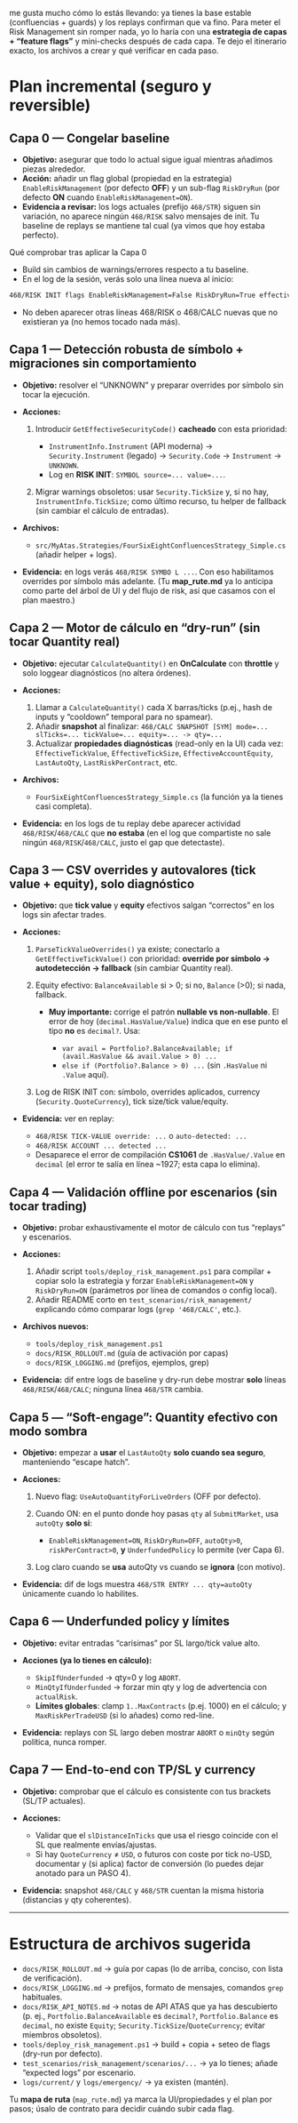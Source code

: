 me gusta mucho cómo lo estás llevando: ya tienes la base estable (confluencias + guards) y los replays confirman que va fino. Para meter el Risk Management sin romper nada, yo lo haría con una **estrategia de capas + “feature flags”** y mini-checks después de cada capa. Te dejo el itinerario exacto, los archivos a crear y qué verificar en cada paso.

# Plan incremental (seguro y reversible)

## Capa 0 — Congelar baseline

* **Objetivo:** asegurar que todo lo actual sigue igual mientras añadimos piezas alrededor.
* **Acción:** añadir un flag global (propiedad en la estrategia) `EnableRiskManagement` (por defecto **OFF**) y un sub-flag `RiskDryRun` (por defecto **ON** cuando `EnableRiskManagement=ON`).
* **Evidencia a revisar:** los logs actuales (prefijo `468/STR`) siguen sin variación, no aparece ningún `468/RISK` salvo mensajes de init. Tu baseline de replays se mantiene tal cual (ya vimos que hoy estaba perfecto).&#x20;

Qué comprobar tras aplicar la Capa 0
* Build sin cambios de warnings/errores respecto a tu baseline.
* En el log de la sesión, verás solo una línea nueva al inicio:

```sh
468/RISK INIT flags EnableRiskManagement=False RiskDryRun=True effectiveDryRun=True
```
* No deben aparecer otras líneas 468/RISK o 468/CALC nuevas que no existieran ya (no hemos tocado nada más).

## Capa 1 — Detección robusta de símbolo + migraciones sin comportamiento

* **Objetivo:** resolver el “UNKNOWN” y preparar overrides por símbolo sin tocar la ejecución.
* **Acciones:**

  1. Introducir `GetEffectiveSecurityCode()` **cacheado** con esta prioridad:

     * `InstrumentInfo.Instrument` (API moderna) → `Security.Instrument` (legado) → `Security.Code` → `Instrument` → `UNKNOWN`.
     * Log en **RISK INIT**: `SYMBOL source=... value=...`.
  2. Migrar warnings obsoletos: usar `Security.TickSize` y, si no hay, `InstrumentInfo.TickSize`; como último recurso, tu helper de fallback (sin cambiar el cálculo de entradas).
* **Archivos:**

  * `src/MyAtas.Strategies/FourSixEightConfluencesStrategy_Simple.cs` (añadir helper + logs).
* **Evidencia:** en logs verás `468/RISK SYMBO L ...`. Con eso habilitamos overrides por símbolo más adelante. (Tu **map\_rute.md** ya lo anticipa como parte del árbol de UI y del flujo de risk, así que casamos con el plan maestro.)&#x20;

## Capa 2 — Motor de cálculo en “dry-run” (sin tocar Quantity real)

* **Objetivo:** ejecutar `CalculateQuantity()` en **OnCalculate** con **throttle** y solo loggear diagnósticos (no altera órdenes).
* **Acciones:**

  1. Llamar a `CalculateQuantity()` cada X barras/ticks (p.ej., hash de inputs y “cooldown” temporal para no spamear).
  2. Añadir **snapshot** al finalizar:
     `468/CALC SNAPSHOT [SYM] mode=... slTicks=... tickValue=... equity=... -> qty=...`
  3. Actualizar **propiedades diagnósticas** (read-only en la UI) cada vez: `EffectiveTickValue`, `EffectiveTickSize`, `EffectiveAccountEquity`, `LastAutoQty`, `LastRiskPerContract`, etc.
* **Archivos:**

  * `FourSixEightConfluencesStrategy_Simple.cs` (la función ya la tienes casi completa).
* **Evidencia:** en los logs de tu replay debe aparecer actividad `468/RISK`/`468/CALC` que **no estaba** (en el log que compartiste no sale ningún `468/RISK`/`468/CALC`, justo el gap que detectaste).&#x20;

## Capa 3 — CSV overrides y autovalores (tick value + equity), solo diagnóstico

* **Objetivo:** que **tick value** y **equity** efectivos salgan “correctos” en los logs sin afectar trades.
* **Acciones:**

  1. `ParseTickValueOverrides()` ya existe; conectarlo a `GetEffectiveTickValue()` con prioridad: **override por símbolo → autodetección → fallback** (sin cambiar Quantity real).
  2. Equity efectivo: `BalanceAvailable` si > 0; si no, `Balance` (>0); si nada, fallback.

     * **Muy importante:** corrige el patrón **nullable vs non-nullable**. El error de hoy (`decimal.HasValue/Value`) indica que en ese punto el tipo **no** es `decimal?`. Usa:

       * `var avail = Portfolio?.BalanceAvailable; if (avail.HasValue && avail.Value > 0) ...`
       * `else if (Portfolio?.Balance > 0) ...` (sin `.HasValue` ni `.Value` aquí).
  3. Log de RISK INIT con: símbolo, overrides aplicados, currency (`Security.QuoteCurrency`), tick size/tick value/equity.
* **Evidencia:** ver en replay:

  * `468/RISK TICK-VALUE override: ...` o `auto-detected: ...`
  * `468/RISK ACCOUNT ... detected ...`
  * Desaparece el error de compilación **CS1061** de `.HasValue/.Value` en `decimal` (el error te salía en línea \~1927; esta capa lo elimina).


## Capa 4 — Validación offline por escenarios (sin tocar trading)

* **Objetivo:** probar exhaustivamente el motor de cálculo con tus “replays” y escenarios.
* **Acciones:**

  1. Añadir script `tools/deploy_risk_management.ps1` para compilar + copiar solo la estrategia y forzar `EnableRiskManagement=ON` y `RiskDryRun=ON` (parámetros por línea de comandos o config local).
  2. Añadir README corto en `test_scenarios/risk_management/` explicando cómo comparar logs (`grep '468/CALC'`, etc.).
* **Archivos nuevos:**

  * `tools/deploy_risk_management.ps1`
  * `docs/RISK_ROLLOUT.md` (guía de activación por capas)
  * `docs/RISK_LOGGING.md` (prefijos, ejemplos, grep)
* **Evidencia:** dif entre logs de baseline y dry-run debe mostrar **solo** líneas `468/RISK`/`468/CALC`; ninguna línea `468/STR` cambia.&#x20;

## Capa 5 — “Soft-engage”: Quantity efectivo con **modo sombra**

* **Objetivo:** empezar a **usar** el `LastAutoQty` **solo cuando sea seguro**, manteniendo “escape hatch”.
* **Acciones:**

  1. Nuevo flag: `UseAutoQuantityForLiveOrders` (OFF por defecto).
  2. Cuando ON: en el punto donde hoy pasas `qty` al `SubmitMarket`, usa `autoQty` **solo si**:

     * `EnableRiskManagement=ON`, `RiskDryRun=OFF`, `autoQty>0`, `riskPerContract>0`, **y** `UnderfundedPolicy` lo permite (ver Capa 6).
  3. Log claro cuando se **usa** autoQty vs cuando se **ignora** (con motivo).
* **Evidencia:** dif de logs muestra `468/STR ENTRY ... qty=autoQty` únicamente cuando lo habilites.

## Capa 6 — Underfunded policy y límites

* **Objetivo:** evitar entradas “carísimas” por SL largo/tick value alto.
* **Acciones (ya lo tienes en cálculo):**

  * `SkipIfUnderfunded` → qty=0 y log `ABORT`.
  * `MinQtyIfUnderfunded` → forzar min qty y log de advertencia con `actualRisk`.
  * **Límites globales**: clamp `1..MaxContracts` (p.ej. 1000) en el cálculo; y `MaxRiskPerTradeUSD` (si lo añades) como red-line.
* **Evidencia:** replays con SL largo deben mostrar `ABORT` o `minQty` según política, nunca romper.

## Capa 7 — End-to-end con TP/SL y currency

* **Objetivo:** comprobar que el cálculo es consistente con tus brackets (SL/TP actuales).
* **Acciones:**

  * Validar que el `slDistanceInTicks` que usa el riesgo coincide con el SL que realmente envías/ajustas.
  * Si hay `QuoteCurrency` ≠ `USD`, o futuros con coste por tick no-USD, documentar y (si aplica) factor de conversión (lo puedes dejar anotado para un PASO 4).
* **Evidencia:** snapshot `468/CALC` y `468/STR` cuentan la misma historia (distancias y qty coherentes).

---

# Estructura de archivos sugerida

* `docs/RISK_ROLLOUT.md` → guía por capas (lo de arriba, conciso, con lista de verificación).
* `docs/RISK_LOGGING.md` → prefijos, formato de mensajes, comandos `grep` habituales.
* `docs/RISK_API_NOTES.md` → notas de API ATAS que ya has descubierto (p. ej., `Portfolio.BalanceAvailable` es `decimal?`, `Portfolio.Balance` es `decimal`, no existe `Equity`; `Security.TickSize`/`QuoteCurrency`; evitar miembros obsoletos).
* `tools/deploy_risk_management.ps1` → build + copia + seteo de flags (dry-run por defecto).
* `test_scenarios/risk_management/scenarios/...` → ya lo tienes; añade “expected logs” por escenario.
* `logs/current/` y `logs/emergency/` → ya existen (mantén).

Tu **mapa de ruta** (`map_rute.md`) ya marca la UI/propiedades y el plan por pasos; úsalo de contrato para decidir cuándo subir cada flag.&#x20;

